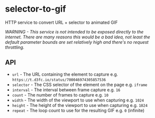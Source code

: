 # selector-to-gif
HTTP service to convert URL + selector to animated GIF

*WARNING - This service is not intended to be exposed directly to the internet.
There are many reasons this would be a bad idea, not least the default parameter
bounds are set relatively high and there's no request throttling.*

## API

* `url` - The URL containing the element to capture e.g. `https://t.d3fc.io/status/700046974305857536`
* `selector` - The CSS selector of the element on the page e.g. `iframe`
* `interval` - The interval between frame capture e.g. `16`
* `count` - The number of frames to capture e.g. `10`
* `width` - The width of the viewport to use when capturing e.g. `1024`
* `height` - The height of the viewport to use when capturing e.g. `1024`
* `repeat` - The loop count to use for the resulting GIF e.g. `0` (infinite)
